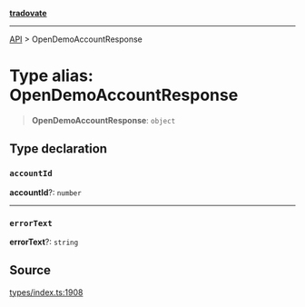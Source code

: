 [**tradovate**](../README.md)

***

[API](../API.md) > OpenDemoAccountResponse

# Type alias: OpenDemoAccountResponse

> **OpenDemoAccountResponse**: `object`

## Type declaration

### `accountId`

**accountId**?: `number`

***

### `errorText`

**errorText**?: `string`

## Source

[types/index.ts:1908](https://github.com/cgilly2fast/tradovate-typescript/blob/b1caea5/src/types/index.ts#L1908)
